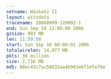 ```yaml
---
setname: Waikato II
layout: witsdata
tracename: 20060909-120002-1
end: Sun Sep 10 12:00:00 2006
gzsize: 903 MB
len: 11:59:58
start: Sun Sep 10 00:00:02 2006
totalwirelen: 14,077 MB
pkts: 36 million
size: 2,716 MB
md5: 08ec43c7ac58632aa4b981ebf1efe79a
---
```

